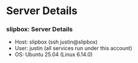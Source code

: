 # Server Details

<!-- Source: slipbox@68468a7de53c CLAUDE.md -->
### slipbox: Server Details

- Host: slipbox (ssh justin@slipbox)
- User: justin (all services run under this account)
- OS: Ubuntu 25.04 (Linux 6.14.0)
